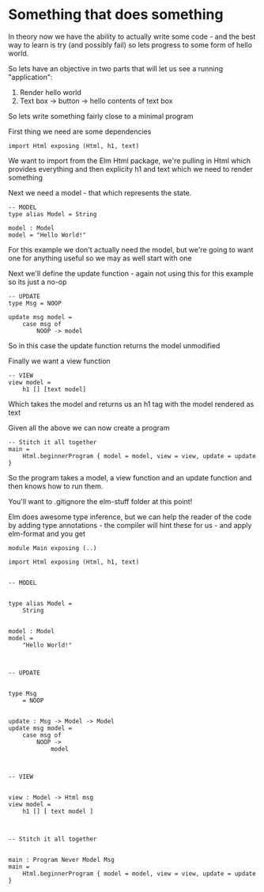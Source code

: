 # Something that does something

In theory now we have the ability to actually write some code - and the best way to learn is try (and possibly fail) so lets progress to some form of hello world.

So lets have an objective in two parts that will let us see a running "application":

1. Render hello world
1. Text box -> button -> hello contents of text box

So lets write something fairly close to a minimal program

First thing we need are some dependencies

```
import Html exposing (Html, h1, text)
```

We want to import from the Elm Html package, we're pulling in Html which provides everything and then explicity h1 and text which we need to render something

Next we need a model - that which represents the state.

```
-- MODEL
type alias Model = String

model : Model
model = "Hello World!"
```

For this example we don't actually need the model, but we're going to want one for anything useful so we may as well start with one

Next we'll define the update function - again not using this for this example so its just a no-op

```
-- UPDATE
type Msg = NOOP

update msg model =
    case msg of
        NOOP -> model
```

So in this case the update function returns the model unmodified

Finally we want a view function

```
-- VIEW
view model =
    h1 [] [text model]
```

Which takes the model and returns us an h1 tag with the model rendered as text

Given all the above we can now create a program

```
-- Stitch it all together
main = 
    Html.beginnerProgram { model = model, view = view, update = update }
```

So the program takes a model, a view function and an update function and then knows how to run them.

You'll want to .gitignore the elm-stuff folder at this point!

Elm does awesome type inference, but we can help the reader of the code by adding type annotations - the compiler will hint these for us - and apply elm-format and you get

```
module Main exposing (..)

import Html exposing (Html, h1, text)


-- MODEL


type alias Model =
    String


model : Model
model =
    "Hello World!"



-- UPDATE


type Msg
    = NOOP


update : Msg -> Model -> Model
update msg model =
    case msg of
        NOOP ->
            model



-- VIEW


view : Model -> Html msg
view model =
    h1 [] [ text model ]



-- Stitch it all together


main : Program Never Model Msg
main =
    Html.beginnerProgram { model = model, view = view, update = update }
```
